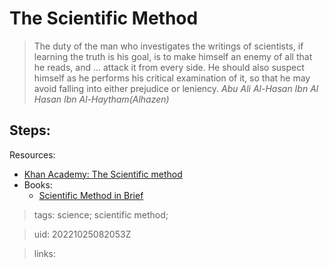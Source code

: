 # The Scientific Method

> The duty of the man who investigates the writings of scientists, if learning
> the truth is his goal, is to make himself an enemy of all that he reads, and …
> attack it from every side. He should also suspect himself as he performs his
> critical examination of it, so that he may avoid falling into either prejudice
> or leniency. _Abu Ali Al-Hasan Ibn Al Hasan Ibn Al-Haytham(Alhazen)_

Steps:
- 


Resources:
- [Khan Academy: The Scientific method](https://www.khanacademy.org/science/biology/intro-to-biology/science-of-biology/v/the-scientific-method)
- Books:
  - [Scientific Method in Brief](https://www.amazon.com/Scientific-Method-Brief-Hugh-Gauch/dp/1107666724)

> tags: science; scientific method;

> uid: 20221025082053Z

> links: 

